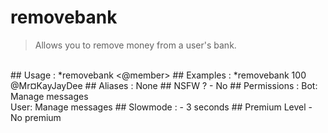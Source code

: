 # removebank

> Allows you to remove money from a user's bank.

<br>
## Usage :
*removebank <quantity> <@member>
## Examples :
*removebank 100 @Mr¤KayJayDee
## Aliases :
None
## NSFW ?
- No
## Permissions :
Bot: Manage messages
<br>
User: Manage messages
## Slowmode :
- 3 seconds
## Premium Level
- No premium
